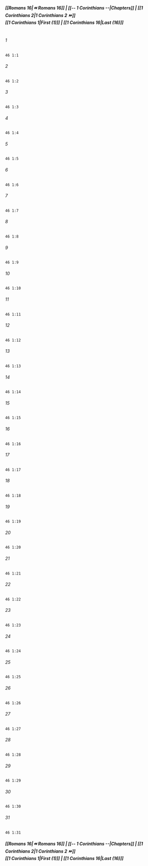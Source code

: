 
##### **[[Romans 16|⏪ Romans 16]] | [[-- 1 Corinthians --|Chapters]] | [[1 Corinthians 2|1 Corinthians 2 ⏩]]**<br>**[[1 Corinthians 1|First (1)]] | [[1 Corinthians 16|Last (16)]]**<br><br>

###### 1
``` verse
46 1:1
```
###### 2
``` verse
46 1:2
```
###### 3
``` verse
46 1:3
```
###### 4
``` verse
46 1:4
```
###### 5
``` verse
46 1:5
```
###### 6
``` verse
46 1:6
```
###### 7
``` verse
46 1:7
```
###### 8
``` verse
46 1:8
```
###### 9
``` verse
46 1:9
```
###### 10
``` verse
46 1:10
```
###### 11
``` verse
46 1:11
```
###### 12
``` verse
46 1:12
```
###### 13
``` verse
46 1:13
```
###### 14
``` verse
46 1:14
```
###### 15
``` verse
46 1:15
```
###### 16
``` verse
46 1:16
```
###### 17
``` verse
46 1:17
```
###### 18
``` verse
46 1:18
```
###### 19
``` verse
46 1:19
```
###### 20
``` verse
46 1:20
```
###### 21
``` verse
46 1:21
```
###### 22
``` verse
46 1:22
```
###### 23
``` verse
46 1:23
```
###### 24
``` verse
46 1:24
```
###### 25
``` verse
46 1:25
```
###### 26
``` verse
46 1:26
```
###### 27
``` verse
46 1:27
```
###### 28
``` verse
46 1:28
```
###### 29
``` verse
46 1:29
```
###### 30
``` verse
46 1:30
```
###### 31
``` verse
46 1:31
```

##### **[[Romans 16|⏪ Romans 16]] | [[-- 1 Corinthians --|Chapters]] | [[1 Corinthians 2|1 Corinthians 2 ⏩]]**<br>**[[1 Corinthians 1|First (1)]] | [[1 Corinthians 16|Last (16)]]**
